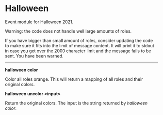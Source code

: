 # Halloween

Event module for Halloween 2021.

Warning: the code does not handle well large amounts of roles.

If you have bigger than small amount of roles, consider updating the code to make sure it fits into the limit of message content.
It will print it to stdout in case you get over the 2000 character limit and the message fails to be sent.
You have been warned.

---

**halloween color**

Color all roles orange.
This will return a mapping of all roles and their original colors.

**halloween uncolor &lt;input&gt;**

Return the original colors.
The input is the string returned by *halloween color*.
